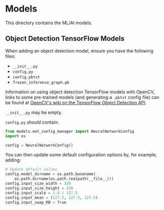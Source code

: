 # Models

This directory contains the ML/AI models.

## Object Detection TensorFlow Models

When adding an object detection model, ensure you have the following files:

- `__init__.py`
- `config.py`
- `config.pbtxt`
- `frozen_inference_graph.pb`

Information on using object detection TensorFlow models with OpenCV, links to some pre-trained models (and generating a `.pbtxt` config file) can be found at [OpenCV's wiki on the TensorFlow Object Detection API](https://github.com/opencv/opencv/wiki/TensorFlow-Object-Detection-API).

`__init__.py` may be empty.

`config.py` should contain:

```python
from models.net_config_manager import NeuralNetworkConfig
import os

config = NeuralNetworkConfig()
```

You can then update some default configuration options by, for example, adding:

```python
# Update default values
config.model_dirname = os.path.basename(
    os.path.dirname(os.path.realpath(__file__)))
config.input_size_width = 320
config.input_size_height = 320
config.input_scale = 1.0 / 127.5
config.input_mean = (127.5, 127.5, 127.5)
config.input_swap_RB = True
```
